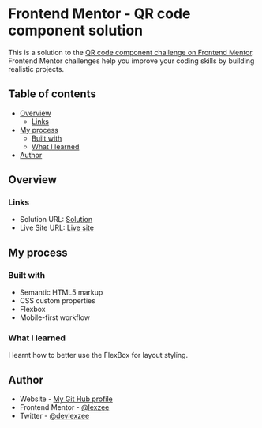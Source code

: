 # Frontend Mentor - QR code component solution

This is a solution to the [QR code component challenge on Frontend Mentor](https://www.frontendmentor.io/challenges/qr-code-component-iux_sIO_H). Frontend Mentor challenges help you improve your coding skills by building realistic projects. 

## Table of contents

- [Overview](#overview)
  - [Links](#links)
- [My process](#my-process)
  - [Built with](#built-with)
  - [What I learned](#what-i-learned)
- [Author](#author)


## Overview


### Links

- Solution URL: [Solution](https://www.frontendmentor.io/solutions/responsive-qr-code-component-Ye_BoW5nKu)
- Live Site URL: [Live site](https://qr-code-component.vercel.com)

## My process

### Built with

- Semantic HTML5 markup
- CSS custom properties
- Flexbox
- Mobile-first workflow


### What I learned

I learnt how to better use the FlexBox for layout styling.



## Author

- Website - [My Git Hub profile](https://github.com/lexzee)
- Frontend Mentor - [@lexzee](https://www.frontendmentor.io/profile/lexzee)
- Twitter - [@devlexzee](https://www.twitter.com/devlexzee)
